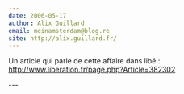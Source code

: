 ```yaml
---
date: 2006-05-17
author: Alix Guillard
email: meinamsterdam@blog.re
site: http://alix.guillard.fr/
---
```


<p>
Un article qui parle de cette affaire dans libé : <a href="http://www.liberation.fr/page.php?Article=382302">http://www.liberation.fr/page.php?Article=382302</a>
</p>
---